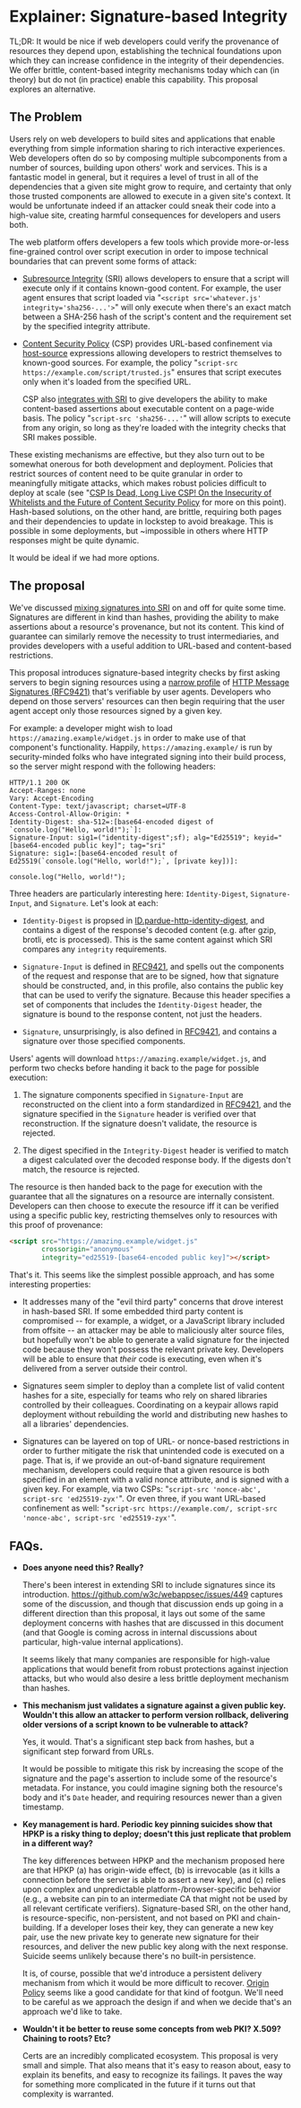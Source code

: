 # Explainer: Signature-based Integrity

TL;DR: It would be nice if web developers could verify the provenance of resources they depend
upon, establishing the technical foundations upon which they can increase confidence in the
integrity of their dependencies. We offer brittle, content-based integrity mechanisms today
which can (in theory) but do not (in practice) enable this capability. This proposal explores
an alternative.

## The Problem

Users rely on web developers to build sites and applications that enable everything from simple
information sharing to rich interactive experiences. Web developers often do so by composing
multiple subcomponents from a number of sources, building upon others' work and services. This
is a fantastic model in general, but it requires a level of trust in all of the dependencies that
a given site might grow to require, and certainty that only those trusted components are allowed
to execute in a given site's context. It would be unfortunate indeed if an attacker could sneak
their code into a high-value site, creating harmful consequences for developers and users both.

The web platform offers developers a few tools which provide more-or-less fine-grained control
over script execution in order to impose technical boundaries that can prevent some forms of
attack:

*   [Subresource Integrity][SRI] (SRI) allows developers to ensure that a script will execute only
    if it contains known-good content. For example, the user agent ensures that script loaded via
    "`<script src='whatever.js' integrity='sha256-...'>`" will only execute when there's an exact
    match between a SHA-256 hash of the script's content and the requirement set by the specified
    integrity attribute.

*   [Content Security Policy][CSP] (CSP) provides URL-based confinement via [host-source][]
    expressions allowing developers to restrict themselves to known-good sources. For example,
    the policy "`script-src https://example.com/script/trusted.js`" ensures that script executes
    only when it's loaded from the specified URL.

    CSP also [integrates with SRI][external] to give developers the ability to make content-based
    assertions about executable content on a page-wide basis. The policy "`script-src 'sha256-...'`"
    will allow scripts to execute from any origin, so long as they're loaded with the integrity
    checks that SRI makes possible.
 
These existing mechanisms are effective, but they also turn out to be somewhat onerous for both
development and deployment. Policies that restrict sources of content need to be quite granular in
order to meaningfully mitigate attacks, which makes robust policies difficult to deploy at scale
(see "[CSP Is Dead, Long Live CSP! On the Insecurity of Whitelists and the Future of Content
Security Policy][csp-is-dead] for more on this point). Hash-based solutions, on the other hand,
are brittle, requiring both pages and their dependencies to update in lockstep to avoid breakage.
This is possible in some deployments, but ~impossible in others where HTTP responses might be quite
dynamic.

It would be ideal if we had more options.

## The proposal

We've discussed [mixing signatures into SRI][gh-449] on and off for quite some time. Signatures are
different in kind than hashes, providing the ability to make assertions about a resource's
provenance, but not its content. This kind of guarantee can similarly remove the necessity to trust
intermediaries, and provides developers with a useful addition to URL-based and content-based
restrictions.

This proposal introduces signature-based integrity checks by first asking servers to begin signing
resources using a [narrow profile][profile] of [HTTP Message Signatures (RFC9421)][RFC9421] that's
verifiable by user agents. Developers who depend on those servers' resources can then begin
requiring that the user agent accept only those resources signed by a given key.

For example: a developer might wish to load `https://amazing.example/widget.js` in order to make
use of that component's functionality. Happily, `https://amazing.example/` is run by security-minded
folks who have integrated signing into their build process, so the server might respond with the
following headers:

```http
HTTP/1.1 200 OK
Accept-Ranges: none
Vary: Accept-Encoding
Content-Type: text/javascript; charset=UTF-8
Access-Control-Allow-Origin: *
Identity-Digest: sha-512=:[base64-encoded digest of `console.log("Hello, world!");`]:
Signature-Input: sig1=("identity-digest";sf); alg="Ed25519"; keyid="[base64-encoded public key]"; tag="sri"
Signature: sig1=:[base64-encoded result of Ed25519(`console.log("Hello, world!");`, [private key])]:

console.log("Hello, world!");
```

Three headers are particularly interesting here: `Identity-Digest`, `Signature-Input`, and
`Signature`. Let's look at each:

*   `Identity-Digest` is propsed in [ID.pardue-http-identity-digest][], and contains a digest
    of the response's decoded content (e.g. after gzip, brotli, etc is processed). This is the
    same content against which SRI compares any `integrity` requirements.

*   `Signature-Input` is defined in [RFC9421][], and spells out the components of the request
    and response that are to be signed, how that signature should be constructed, and, in this
    profile, also contains the public key that can be used to verify the signature. Because this
    header specifies a set of components that includes the `Identity-Digest` header, the signature
    is bound to the response content, not just the headers.

*   `Signature`, unsurprisingly, is also defined in [RFC9421][], and contains a signature over
    those specified components.

Users' agents will download `https://amazing.example/widget.js`, and perform two checks before
handing it back to the page for possible execution:

1.  The signature components specified in `Signature-Input` are reconstructed on the client into a
    form standardized in [RFC9421][], and the signature specified in the `Signature` header is
    verified over that reconstruction. If the signature doesn't validate, the resource is rejected.

2.  The digest specified in the `Integrity-Digest` header is verified to match a digest calculated
    over the decoded response body. If the digests don't match, the resource is rejected.

The resource is then handed back to the page for execution with the guarantee that all the
signatures on a resource are internally consistent. Developers can then choose to execute the
resource iff it can be verified using a specific public key, restricting themselves only to
resources with this proof of provenance:

```html
<script src="https://amazing.example/widget.js"
        crossorigin="anonymous"
        integrity="ed25519-[base64-encoded public key]"></script>
```

That's it. This seems like the simplest possible approach, and has some interesting properties:
 
*   It addresses many of the "evil third party" concerns that drove interest in hash-based SRI. If 
    some embedded third party content is compromised -- for example, a widget, or a JavaScript 
    library included from offsite -- an attacker may be able to maliciously alter source files, but
    hopefully won't be able to generate a valid signature for the injected code because they won't
    possess the relevant private key. Developers will be able to ensure that _their_ code is
    executing, even when it's delivered from a server outside their control.

*   Signatures seem simpler to deploy than a complete list of valid content hashes for a site,
    especially for teams who rely on shared libraries controlled by their colleagues. Coordinating
    on a keypair allows rapid deployment without rebuilding the world and distributing new hashes
    to all a libraries' dependencies.

*   Signatures can be layered on top of URL- or nonce-based restrictions in order to further
    mitigate the risk that unintended code is executed on a page. That is, if we provide an
    out-of-band signature requirement mechanism, developers could require that a given resource is
    both specified in an element with a valid nonce attribute, and is signed with a given key. For
    example, via two CSPs: "`script-src 'nonce-abc', script-src 'ed25519-zyx'`". Or even three, if
    you want URL-based confinement as well: "`script-src https://example.com/, script-src
    'nonce-abc', script-src 'ed25519-zyx'`".


[CSP]: https://w3c.github.io/webappsec-csp/
[host-source]: https://w3c.github.io/webappsec-csp/#grammardef-host-source
[SRI]: https://w3c.github.io/webappsec-subresource-integrity/
[require-sri-for]: https://w3c.github.io/webappsec-subresource-integrity/#require-sri-for
[external]: https://w3c.github.io/webappsec-csp/#external-hash
[csp-is-dead]: https://research.google.com/pubs/pub45542.html
[gh-449]: https://github.com/w3c/webappsec/issues/449
[profile]: https://wicg.github.io/signature-based-sri/#profile
[RFC9421]: https://www.rfc-editor.org/rfc/rfc9421
[ID.pardue-http-identity-digest]: https://www.ietf.org/archive/id/draft-pardue-http-identity-digest-01.html

 
## FAQs.

*   **Does anyone need this? Really?**

    There's been interest in extending SRI to include signatures since its introduction.
    <https://github.com/w3c/webappsec/issues/449> captures some of the discussion, and though that
    discussion ends up going in a different direction than this proposal, it lays out some of the
    same deployment concerns with hashes that are discussed in this document (and that Google is
    coming across in internal discussions about particular, high-value internal applications).

    It seems likely that many companies are responsible for high-value applications that would
    benefit from robust protections against injection attacks, but who would also desire a less
    brittle deployment mechanism than hashes.

*   **This mechanism just validates a signature against a given public key. Wouldn't this allow an
    attacker to perform version rollback, delivering older versions of a script known to be
    vulnerable to attack?**

    Yes, it would. That's a significant step back from hashes, but a significant step forward from
    URLs.

    It would be possible to mitigate this risk by increasing the scope of the signature and the
    page's assertion to include some of the resource's metadata. For instance, you could imagine
    signing both the resource's body and it's `Date` header, and requiring resources newer than a
    given timestamp.

*   **Key management is hard. Periodic key pinning suicides show that HPKP is a risky thing to
    deploy; doesn't this just replicate that problem in a different way?**

    The key differences between HPKP and the mechanism proposed here are that HPKP (a) has
    origin-wide effect, (b) is irrevocable (as it kills a connection before the server is able to
    assert a new key), and (c) relies upon complex and unpredictable platform-/browser-specific
    behavior (e.g., a website can pin to an intermediate CA that might not be used by all relevant
    certificate verifiers). Signature-based SRI, on the other hand, is resource-specific,
    non-persistent, and not based on PKI and chain-building. If a developer loses their key,
    they can generate a new key pair, use the new private key to generate new signature for their
    resources, and deliver the new public key along with the next response. Suicide seems unlikely
    because there's no built-in persistence.

    It is, of course, possible that we'd introduce a persistent delivery mechanism from which it
    would be more difficult to recover. [Origin Policy][origin-policy] seems like a good candidate
    for that kind of footgun. We'll need to be careful as we approach the design if and when we
    decide that's an approach we'd like to take.

*   **Wouldn't it be better to reuse some concepts from web PKI? X.509? Chaining to roots? Etc?**

    Certs are an incredibly complicated ecosystem. This proposal is very small and simple. That also
    means that it's easy to reason about, easy to explain its benefits, and easy to recognize its
    failings. It paves the way for something more complicated in the future if it turns out that
    complexity is warranted.

[origin-policy]: https://wicg.github.io/origin-policy/
